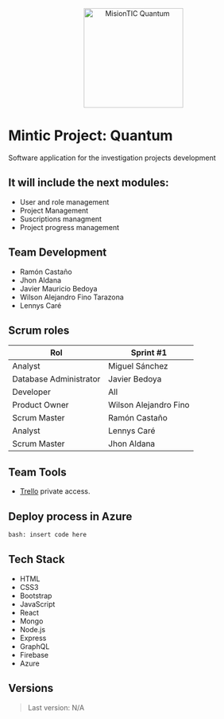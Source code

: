 <div align="center"><img src="https://i.ibb.co/yn7tSgR/Quantumlogo.jpg" alt="MisionTIC Quantum" height="200" /> </div>

# Mintic Project: Quantum

Software application for the investigation projects development
<br>

## It will include the next modules:

- User and role management
- Project Management
- Suscriptions managment
- Project progress management

## Team Development

- Ramón Castaño
- Jhon Aldana
- Javier Mauricio Bedoya
- Wilson Alejandro Fino Tarazona
- Lennys Caré

## Scrum roles

| Rol                    | Sprint #1             |
| ---------------------- | --------------------- |
| Analyst                | Miguel Sánchez        |
| Database Administrator | Javier Bedoya         |
| Developer              | All                   |
| Product Owner          | Wilson Alejandro Fino |
| Scrum Master           | Ramón Castaño         |
| Analyst                | Lennys Caré           |
| Scrum Master           | Jhon Aldana           |

## Team Tools

- [Trello](https://trello.com/b/WnYfbbbc/proyecto-desarrollo-web-mintic) private access.

## Deploy process in Azure

```html
bash: insert code here
```

## Tech Stack

- HTML
- CSS3
- Bootstrap
- JavaScript
- React
- Mongo
- Node.js
- Express
- GraphQL
- Firebase
- Azure

## Versions

> Last version: N/A

